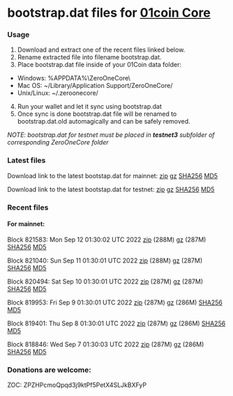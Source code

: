 # bootstrap.dat files for [01coin Core](https://01coin.io)

### Usage

1. Download and extract one of the recent files linked below.
2. Rename extracted file into filename bootstrap.dat.
3. Place bootstrap.dat file inside of your 01Coin data folder:
 - Windows: %APPDATA%\ZeroOneCore\
 - Mac OS: ~/Library/Application Support/ZeroOneCore/
 - Unix/Linux: ~/.zeroonecore/
4. Run your wallet and let it sync using bootstrap.dat
5. Once sync is done bootstrap.dat file will be renamed to bootstrap.dat.old automagically and can be safely removed.

_NOTE: bootstrap.dat for testnet must be placed in **testnet3** subfolder of corresponding ZeroOneCore folder_

### Latest files
Download link to the latest bootstap.dat for mainnet: [zip](https://files.01coin.io/mainnet/bootstrap.dat.zip) [gz](https://files.01coin.io/mainnet/bootstrap.dat.tar.gz) [SHA256](https://files.01coin.io/mainnet/sha256.txt) [MD5](https://files.01coin.io/mainnet/md5.txt)

Download link to the latest bootstap.dat for testnet: [zip](https://files.01coin.io/testnet/bootstrap.dat.zip) [gz](https://files.01coin.io/testnet/bootstrap.dat.tar.gz) [SHA256](https://files.01coin.io/testnet/sha256.txt) [MD5](https://files.01coin.io/testnet/md5.txt)

### Recent files

#### For mainnet:

Block 821583: Mon Sep 12 01:30:02 UTC 2022 [zip](https://files.01coin.io/mainnet/2022-09-12/bootstrap.dat.zip) (288M) [gz](https://files.01coin.io/mainnet/2022-09-12/bootstrap.dat.tar.gz) (287M) [SHA256](https://files.01coin.io/mainnet/2022-09-12/sha256.txt) [MD5](https://files.01coin.io/mainnet/2022-09-12/md5.txt)

Block 821040: Sun Sep 11 01:30:01 UTC 2022 [zip](https://files.01coin.io/mainnet/2022-09-11/bootstrap.dat.zip) (288M) [gz](https://files.01coin.io/mainnet/2022-09-11/bootstrap.dat.tar.gz) (287M) [SHA256](https://files.01coin.io/mainnet/2022-09-11/sha256.txt) [MD5](https://files.01coin.io/mainnet/2022-09-11/md5.txt)

Block 820494: Sat Sep 10 01:30:01 UTC 2022 [zip](https://files.01coin.io/mainnet/2022-09-10/bootstrap.dat.zip) (287M) [gz](https://files.01coin.io/mainnet/2022-09-10/bootstrap.dat.tar.gz) (287M) [SHA256](https://files.01coin.io/mainnet/2022-09-10/sha256.txt) [MD5](https://files.01coin.io/mainnet/2022-09-10/md5.txt)

Block 819953: Fri Sep  9 01:30:01 UTC 2022 [zip](https://files.01coin.io/mainnet/2022-09-09/bootstrap.dat.zip) (287M) [gz](https://files.01coin.io/mainnet/2022-09-09/bootstrap.dat.tar.gz) (286M) [SHA256](https://files.01coin.io/mainnet/2022-09-09/sha256.txt) [MD5](https://files.01coin.io/mainnet/2022-09-09/md5.txt)

Block 819401: Thu Sep  8 01:30:01 UTC 2022 [zip](https://files.01coin.io/mainnet/2022-09-08/bootstrap.dat.zip) (287M) [gz](https://files.01coin.io/mainnet/2022-09-08/bootstrap.dat.tar.gz) (286M) [SHA256](https://files.01coin.io/mainnet/2022-09-08/sha256.txt) [MD5](https://files.01coin.io/mainnet/2022-09-08/md5.txt)

Block 818846: Wed Sep  7 01:30:03 UTC 2022 [zip](https://files.01coin.io/mainnet/2022-09-07/bootstrap.dat.zip) (287M) [gz](https://files.01coin.io/mainnet/2022-09-07/bootstrap.dat.tar.gz) (286M) [SHA256](https://files.01coin.io/mainnet/2022-09-07/sha256.txt) [MD5](https://files.01coin.io/mainnet/2022-09-07/md5.txt)


### Donations are welcome:

ZOC: ZPZHPcmoQpqd3j9ktPf5PetX4SLJkBXFyP
